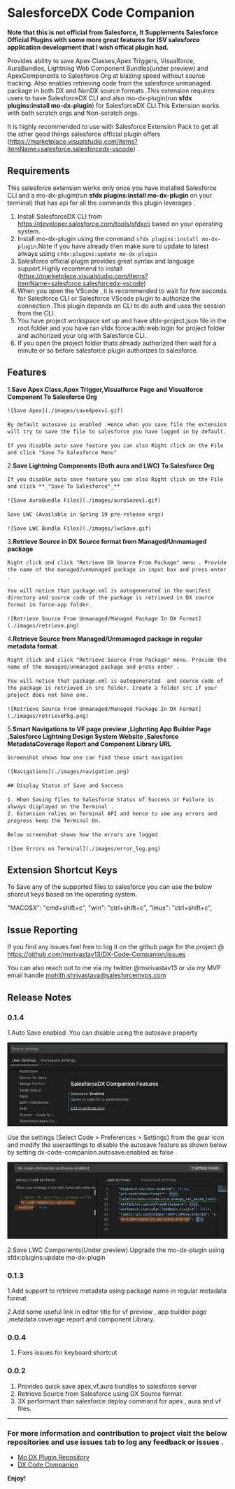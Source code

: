 # SalesforceDX Code Companion 

**Note that this is not official from Salesforce, It Supplements Salesforce Official Plugins with some more great features for ISV salesforce application development that I wish offical plugin had.**

Provides ability to save Apex Classes,Apex Triggers, Visualforce, AuraBundles, Lightning Web Component Bundles(under preview) and ApexComponents to Salesforce Org at blazing speed without source tracking. Also enables retrieving code from the salesforce unmanaged package in both DX and NonDX source formats .This extension requires users to have SalesforceDX CLI and also mo-dx-plugin(run **sfdx plugins:install mo-dx-plugin**) for SalesforceDX CLI.This Extension works with both scratch orgs and Non-scratch orgs.

It is highly recommended to use with Salesforce Extension Pack to get all the other good things salesforce official plugin offers (https://marketplace.visualstudio.com/items?itemName=salesforce.salesforcedx-vscode) .

## Requirements

This salesforce extension works only once you have installed Salesforce CLI and a mo-dx-plugin(run **sfdx plugins:install mo-dx-plugin** on your terminal) that has api for all the commands this plugin leverages .

1. Install SalesforceDX CLI from https://developer.salesforce.com/tools/sfdxcli based on your operating system.
2. Install mo-dx-plugin using the command `sfdx plugins:install mo-dx-plugin`.Note if you have already then make sure to update to latest always using `sfdx:plugins:update mo-dx-plugin`
3. Salesforce official plugin provides great syntax and language support.Highly recommend to install (https://marketplace.visualstudio.com/items?itemName=salesforce.salesforcedx-vscode)
4. When you open the VScode , it is recommended to wait for few seconds for Salesforce CLI or Salesforce VScode plugin to authorize the connection .This plugin depends on CLI to do auth and uses the session from the CLI.
5. You have project workspace set up and have sfdx-project.json file in the root folder and you have ran sfdx force:auth:web:login for project folder and authorized your org with Salesforce CLI. 
6. If you open the project folder thats already authorized then wait for a minute or so before salesforce plugin authorizes to salesforce.

## Features

1.**Save Apex Class,Apex Trigger,Visualforce Page and Visualforce Component To Salesforce Org**

    ![Save Apex](./images/saveApexv1.gif)

    By default autosave is enabled .Hence when you save file the extension will try to save the file to salesforce you have logged in by default.

    If you disable auto save feature you can also Right click on the File and click "Save To Salesforce Menu"

2.**Save Lightning Components (Both aura and LWC) To Salesforce Org**

    If you disable auto save feature you can also Right click on the File and click **_"Save To Salesforce"_**

    ![Save AuraBundle Files](./images/auraSavev1.gif)

    Save LWC (Available in Spring 19 pre-release orgs)

    ![Save LWC Bundle Files](./images/lwcSave.gif)

3.**Retrieve Source in DX Source format from Managed/Unmamaged package**

    Right click and click "Retrieve DX Source From Package" menu . Provide the name of the managed/unmanaged package in input box and press enter .

    You will notice that package.xml is autogenerated in the manifest directory and source code of the package is retrieved in DX source format in force-app folder. 

    ![Retrieve Source From Unmanaged/Managed Package In DX Format](./images/retrieve.png)

4.**Retrieve Source from Managed/Unmamaged package in regular metadata format**

    Right click and click "Retrieve Source From Package" menu. Provide the name of the managed/unmanaged package and press enter .

    You will notice that package.xml is autogenerated  and source code of the package is retrieved in src folder. Create a folder src if your project does not have one.

    ![Retrieve Source From Unmanaged/Managed Package In DX Format](./images/retrievePkg.png)

5.**Smart Navigations to VF page preview ,Lighnting App Builder Page ,Salesforce Lightning Design System Website ,Salesforce MetadataCoverage Report and Component Library URL**

    Screenshot shows how one can find these smart navigation

    ![Navigations](./images/navigation.png)

    ## Display Status of Save and Success

    1. When Saving files to Salesforce Status of Success or Failure is always displayed on the Terminal .
    2. Extension relies on Terminal API and hence to see any errors and progress keep the Terminal On.

    Below screenshot shows how the errors are logged

    ![See Errors on Terminal](./images/error_log.png)

## Extension Shortcut Keys

To Save any of the supported files to salesforce you can use the below shorcut keys based on the operating system.

"MACOSX": "cmd+shift+c",
"win": "ctrl+shift+c",
"linux": "ctrl+shift+c",

## Issue Reporting

If you find any issues feel free to log it on the github page for the project @ https://github.com/msrivastav13/DX-Code-Companion/issues

You can also reach out to me via my twitter @msrivastav13 or via my MVP email handle mohith.shrivastava@salesforcemvps.com

## Release Notes

### 0.1.4

1.Auto Save enabled .You can disable using the autosave property

![Auto Save Feature](./images/autosavefeature.png)

Use the settings (Select Code > Preferences > Settings) from the gear icon and modify the usersettings to disable the autosave feature as shown below by setting dx-code-companion.autosave.enabled as false .

![Auto Save Feature](./images/autosavedisable.png)

2.Save LWC Components(Under preview).Upgrade the mo-dx-plugin using sfdx:plugins:update mo-dx-plugin

### 0.1.3

1.Add support to retrieve metadata using package name in regular metadata format

2.Add some useful link in editor title for vf preview , app builder page ,metadata coverage report and component Library.

### 0.0.4

1. Fixes issues for keyboard shortcut

### 0.0.2

1. Provides quick save apex,vf,aura bundles to salesforce server
2. Retrieve Source from Salesforce using DX Source format.
3. 3X performant than salesforce deploy command for apex , aura and vf files.

-----------------------------------------------------------------------------------------------------------

### For more information and contribution to project visit the below repositories and use issues tab to log any feedback or issues .

* [Mo DX Plugin Repository](https://github.com/msrivastav13/mo-dx-plugin)
* [DX Code Companion](https://github.com/msrivastav13/DX-Code-Companion)

**Enjoy!**
